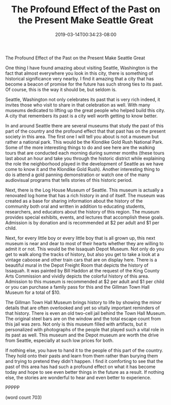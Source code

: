 ﻿---
title: "The Profound Effect of the Past on the Present Make Seattle Great"
date: 2019-03-14T00:34:23-08:00
description: "Seattle Tips for Web Success"
featured_image: "/images/Seattle.jpg"
tags: ["Seattle"]
---

The Profound Effect of the Past on the Present Make Seattle Great

One thing I have found amazing about visiting Seattle, Washington is the fact that almost everywhere you look in this city, there is something of historical significance very nearby. I find it amazing that a city that has become a beacon of promise for the future has such strong ties to its past. Of course, this is the way it should be, but seldom is. 

Seattle, Washington not only celebrates its past that is very rich indeed, it invites those who visit to share in that celebration as well. With many museums dedicated to lifting up the great people who helped build this city. A city that remembers its past is a city well worth getting to know better.

In and around Seattle there are several museums that study the past of this part of the country and the profound effect that that past has on the present society in this area. The first one I will tell you about is not a museum but rather a national park. This would be the Klondike Gold Rush National Park. Some of the more interesting things to do and see here are the walking tours that are conducted each morning during summer months (these tours last about an hour and take you through the historic district while explaining the role the neighborhood played in the development of Seattle as we have come to know it and the Klondike Gold Rush). Another interesting thing to do is attend a gold panning demonstration or watch one of the many audiovisual programs that tells stories of this historic period.

Next, there is the Log House Museum of Seattle. This museum is actually a renovated log home that has a rich history in and of itself. The museum was created as a base for sharing information about the history of the community both oral and written in addition to educating students, researchers, and educators about the history of this region. The museum provides special exhibits, events, and lectures that accomplish these goals. Admission is by donation and is recommended at $2 per adult and $1 per child. 

Next, for every little boy or every little boy that is all grown up, this next museum is near and dear to most of their hearts whether they are willing to admit it or not. This would be the Issaquah Depot Museum. Not only do you get to walk along the tracks of history, but also you get to take a look at a vintage caboose and other train cars that are on display here. There is a beautiful mural in the Depot Freight Room that depicts the history of Issaquah. It was painted by Bill Haddon at the request of the King County Arts Commission and vividly depicts the colorful history of this area. Admission to this museum is recommended at $2 per adult and $1 per child or you can purchase a family pass for this and the Gillman Town Hall Museum for a total of $10. 

The Gillman Town Hall Museum brings history to life by showing the minor details that are often overlooked and yet so vitally important reminders of that history. There is even an old two-cell jail behind the Town Hall Museum. The original steel bars are on the window and the total escape count from this jail was zero. Not only is this museum filled with artifacts, but it personalized with photographs of the people that played such a vital role in its past as well.  This museum and the Depot museum are worth the drive from Seattle, especially at such low prices for both.

If nothing else, you have to hand it to the people of this part of the country. They hold onto their pasts and learn from them rather than burying them and trying to pretend they didn't happen. I find it comforting to see that the past of this area has had such a profound effect on what it has become today and hope to see even better things in the future as a result. If nothing else, the stories are wonderful to hear and even better to experience.

PPPPP

(word count 703)

